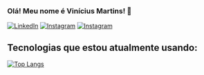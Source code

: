 ### Olá! Meu nome é Vinícius Martins! 👋 

[![LinkedIn](https://img.shields.io/badge/LinkedIn-0077B5?style=for-the-badge&logo=linkedin&logoColor=white)](https://www.linkedin.com/in/vin%C3%ADcius-martins-pedro-173013212/)
[![Instagram](https://img.shields.io/badge/Instagram-E4405F?style=for-the-badge&logo=instagram&logoColor=white)](https://www.instagram.com/_elrobo/)
[![Instagram](https://img.shields.io/badge/Gmail-D14836?style=for-the-badge&logo=gmail&logoColor=white)](mailto:mpviniciusmp@gmail.com?subject=Olá,%20Tudo%20Bem)





## Tecnologias que estou atualmente usando:

[![Top Langs](https://github-readme-stats.vercel.app/api/top-langs/?username=robovmp&layout=compact)](https://github.com/anuraghazra/github-readme-stats)
